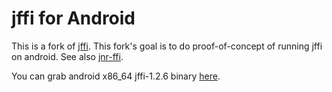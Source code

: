 
# jffi for Android

This is a fork of [jffi](https://github.com/jnr/jffi). This fork's goal is to do proof-of-concept of running jffi on android.
See also [jnr-ffi](https://github.com/pepyakin/jnr-ffi).

You can grab android x86_64 jffi-1.2.6 binary [here](https://github.com/pepyakin/jffi/releases/tag/jffi-1.2.16-android).
